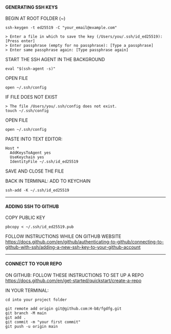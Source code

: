 #### GENERATING SSH KEYS

BEGIN AT ROOT FOLDER (~)
```
ssh-keygen -t ed25519 -C "your_email@example.com"
```

```
> Enter a file in which to save the key (/Users/you/.ssh/id_ed25519): [Press enter]
> Enter passphrase (empty for no passphrase): [Type a passphrase]
> Enter same passphrase again: [Type passphrase again]
```

START THE SSH AGENT IN THE BACKGROUND
```
eval "$(ssh-agent -s)"
```

OPEN FILE
```
open ~/.ssh/config
```

IF FILE DOES NOT EXIST
```
> The file /Users/you/.ssh/config does not exist.
touch ~/.ssh/config
```

OPEN FILE
```
open ~/.ssh/config
```
PASTE INTO TEXT EDITOR: 
```
Host *  
  AddKeysToAgent yes  
  UseKeychain yes  
  IdentityFile ~/.ssh/id_ed25519  
```
SAVE AND CLOSE THE FILE

BACK IN TERMINAL: ADD TO KEYCHAIN
```
ssh-add -K ~/.ssh/id_ed25519
```
---

#### ADDING SSH TO GITHUB

COPY PUBLIC KEY
```
pbcopy < ~/.ssh/id_ed25519.pub
```
FOLLOW INSTRUCTIONS WHILE ON GITHUB WEBSITE
https://docs.github.com/en/github/authenticating-to-github/connecting-to-github-with-ssh/adding-a-new-ssh-key-to-your-github-account

---

#### CONNECT TO YOUR REPO

ON GITHUB: FOLLOW THESE INSTRUCTIONS TO SET UP A REPO
https://docs.github.com/en/get-started/quickstart/create-a-repo

IN YOUR TERMINAL:
```
cd into your project folder
```
```
git remote add origin git@github.com:H-b8/fgdfg.git
git branch -M main
git add .
git commit -m "your first commit"
git push -u origin main
```
